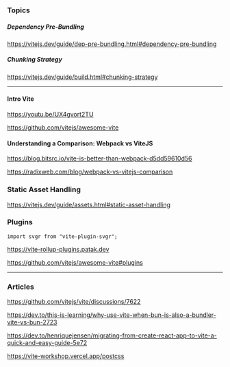 
### Topics

##### Dependency Pre-Bundling

https://vitejs.dev/guide/dep-pre-bundling.html#dependency-pre-bundling

##### Chunking Strategy 

https://vitejs.dev/guide/build.html#chunking-strategy

---

#### Intro Vite
https://youtu.be/UX4gvort2TU

https://github.com/vitejs/awesome-vite

#### Understanding a Comparison: Webpack vs ViteJS 

https://blog.bitsrc.io/vite-is-better-than-webpack-d5dd59610d56


https://radixweb.com/blog/webpack-vs-vitejs-comparison


### Static Asset Handling
https://vitejs.dev/guide/assets.html#static-asset-handling


### Plugins

```
import svgr from "vite-plugin-svgr";

```

https://vite-rollup-plugins.patak.dev

https://github.com/vitejs/awesome-vite#plugins

---

### Articles

https://github.com/vitejs/vite/discussions/7622

https://dev.to/this-is-learning/why-use-vite-when-bun-is-also-a-bundler-vite-vs-bun-2723

https://dev.to/henriquejensen/migrating-from-create-react-app-to-vite-a-quick-and-easy-guide-5e72

https://vite-workshop.vercel.app/postcss
